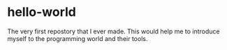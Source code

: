 # hello-world
The very first repostory that I ever made. This would help me to introduce myself to the programming world and their tools.

